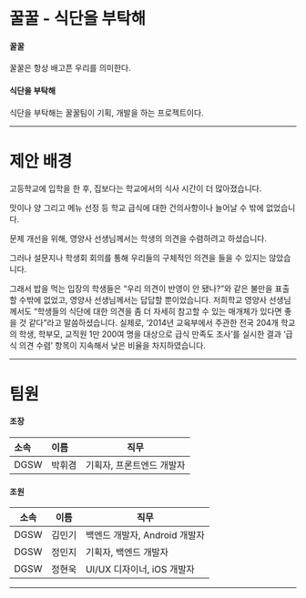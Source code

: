 # 꿀꿀 - 식단을 부탁해

#### 꿀꿀

꿀꿀은 항상 배고픈 우리를 의미한다.



#### 식단을 부탁해

식단을 부탁해는 꿀꿀팀이 기획, 개발을 하는 프로젝트이다.



------



# 제안 배경

고등학교에 입학을 한 후, 집보다는 학교에서의 식사 시간이 더 많아졌습니다.

맛이나 양 그리고 메뉴 선정 등 학교 급식에 대한 건의사항이나 늘어날 수 밖에 없었습니다.

문제 개선을 위해, 영양사 선생님께서는 학생의 의견을 수렴하려고 하셨습니다.

그러나 설문지나 학생회 회의를 통해 우리들의 구체적인 의견을 들을 수 있지는 않았습니다.

그래서 밥을 먹는 입장의 학생들은 “우리 의견이 반영이 안 됐나?”와 같은 불만을
표출할 수밖에 없었고, 영양사 선생님께서는 답답할 뿐이었습니다. 저희학교
영양사 선생님께서도 “학생들의 식단에 대한 의견을 좀 더 자세히 참고할 수 있는 매개체가 있다면 좋을
것 같다”라고 말씀하셨습니다. 실제로, ‘2014년 교육부에서 주관한 전국 204개 학교의 학생, 학부모, 교직원 1만 200여 명을 대상으로 급식 만족도 조사’를 실시한 결과  ‘급식 의견 수렴’ 항목이 지속해서 낮은 비율을 차지하였습니다.

------



# 팀원

#### 조장

| 소속   | 이름   | 직무             |
| :--- | :--- | -------------- |
| DGSW | 박휘겸  | 기획자, 프론트엔드 개발자 |



#### 조원

| 소속   | 이름   | 직무                   |
| ---- | ---- | -------------------- |
| DGSW | 김민기  | 백엔드 개발자, Android 개발자 |
| DGSW | 정민지  | 기획자, 백엔드 개발자         |
| DGSW | 정현욱  | UI/UX 디자이너, iOS 개발자  |



------


